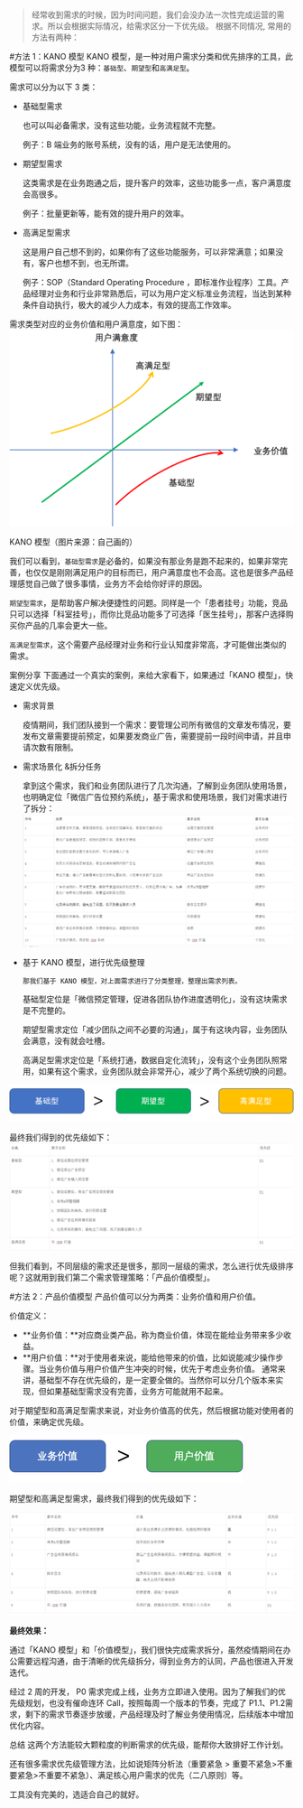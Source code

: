 # 

> 经常收到需求的时候，因为时间问题，我们会没办法一次性完成运营的需求。所以会根据实际情况，给需求区分一下优先级。
根据不同情况, 常用的方法有两种：

#方法 1：KANO 模型
KANO 模型，是一种对用户需求分类和优先排序的工具，此模型可以将需求分为3 种：`基础型`、`期望型`和`高满足型`。

需求可以分为以下 3 类：

* 基础型需求

    也可以叫必备需求，没有这些功能，业务流程就不完整。

    例子：B 端业务的账号系统，没有的话，用户是无法使用的。

* 期望型需求

    这类需求是在业务跑通之后，提升客户的效率，这些功能多一点，客户满意度会高很多。

    例子：批量更新等，能有效的提升用户的效率。

* 高满足型需求

    这是用户自己想不到的，如果你有了这些功能服务，可以非常满意；如果没有，客户也想不到，也无所谓。

    例子：SOP（Standard Operating Procedure ，即标准作业程序）工具。产品经理对业务和行业非常熟悉后，可以为用户定义标准业务流程，当达到某种条件自动执行，极大的减少人力成本，有效的提高工作效率。

需求类型对应的业务价值和用户满意度，如下图：
![1](media/1.png)



KANO 模型（图片来源：自己画的）

我们可以看到，`基础型需求`是必备的，如果没有那业务是跑不起来的，如果非常完善，也仅仅是刚刚满足用户的目标而已，用户满意度也不会高。这也是很多产品经理感觉自己做了很多事情，业务方不会给你好评的原因。

`期望型需求`，是帮助客户解决便捷性的问题。同样是一个「患者挂号」功能，竞品只可以选择「科室挂号」，而你比竞品功能多了可选择「医生挂号」，那客户选择购买你产品的几率会更大一些。

`高满足型需求`，这个需要产品经理对业务和行业认知度非常高，才可能做出类似的需求。

案例分享
下面通过一个真实的案例，来给大家看下，如果通过「KANO 模型」，快速定义优先级。

* 需求背景

    疫情期间，我们团队接到一个需求：要管理公司所有微信的文章发布情况，要发布文章需要提前预定，如果要发商业广告，需要提前一段时间申请，并且申请次数有限制。

* 需求场景化 &拆分任务

    拿到这个需求，我们和业务团队进行了几次沟通，了解到业务团队使用场景，也明确定位「微信广告位预约系统」，基于需求和使用场景，我们对需求进行了拆分：
![2](media/2.png)



* 基于 KANO 模型，进行优先级整理

    `那我们基于 KANO 模型，对上面需求进行了分类整理，整理出需求列表。`

    基础型定位是「微信预定管理，促进各团队协作进度透明化」，没有这块需求是不完整的。

    期望型需求定位「减少团队之间不必要的沟通」，属于有这块内容，业务团队会满意，没有就会吐槽。

    高满足型需求定位是「系统打通，数据自定化流转」，没有这个业务团队照常用，如果有这个需求，业务团队就会非常开心，减少了两个系统切换的问题。

![KANO 模型内部的优先级](media/3.png)

 

最终我们得到的优先级如下：
![4](media/4.png)



但我们看到，不同层级的需求还是很多，那同一层级的需求，怎么进行优先级排序呢？这就用到我们第二个需求管理策略：「产品价值模型」。


#方法 2：产品价值模型
产品价值可以分为两类：业务价值和用户价值。

价值定义：

* **业务价值：**对应商业类产品，称为商业价值，体现在能给业务带来多少收益。
* **用户价值：**对于使用者来说，能给他带来的价值，比如说能减少操作步骤。当业务价值与用户价值产生冲突的时候，优先于考虑业务价值。
通常来讲，基础型不存在优先级的，是一定要全做的。当然你可以分几个版本来实现，但如果基础型需求没有完善，业务方可能就用不起来。

对于期望型和高满足型需求来说，对业务价值高的优先，然后根据功能对使用者的价值，来确定优先级。

![优先级原则](media/5.png)




期望型和高满足型需求，最终我们得到的优先级如下：

![6](media/6.png)


**最终效果：**

通过「KANO 模型」和「价值模型」，我们很快完成需求拆分，虽然疫情期间在办公需要远程沟通，由于清晰的优先级拆分，得到业务方的认同，产品也很进入开发迭代。

经过 2 周的开发， P0 需求完成上线，业务方立即进入使用。因为了解我们的优先级规划，也没有催命连环 Call，按照每周一个版本的节奏，完成了 P1.1、P1.2需求，剩下的需求节奏逐步放缓，产品经理及时了解业务使用情况，后续版本中增加优化内容。

总结
这两个方法能较大颗粒度的判断需求的优先级，能帮你大致排好工作计划。

还有很多需求优先级管理方法，比如说矩阵分析法（重要紧急 > 重要不紧急>不重要紧急>不重要不紧急）、满足核心用户需求的优先（二八原则）等。

工具没有完美的，选适合自己的就好。